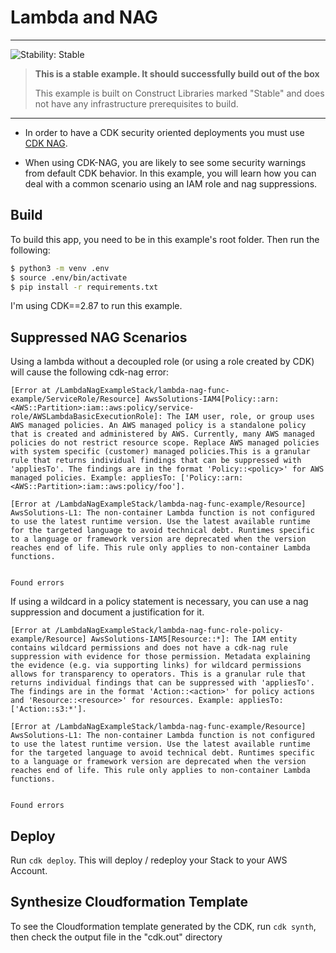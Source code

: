 # Lambda and NAG
<!--BEGIN STABILITY BANNER-->
---

![Stability: Stable](https://img.shields.io/badge/stability-Stable-success.svg?style=for-the-badge)

> **This is a stable example. It should successfully build out of the box**
>
> This example is built on Construct Libraries marked "Stable" and does not have any infrastructure prerequisites to build.
---
<!--END STABILITY BANNER-->

* In order to have a CDK security oriented deployments you must use [CDK NAG](https://github.com/cdklabs/cdk-nag).

* When using CDK-NAG, you are likely to see some security warnings from default CDK behavior. In this example, you will learn how you can deal with a common scenario using an IAM role and nag suppressions.

## Build

To build this app, you need to be in this example's root folder. Then run the following:

```bash
$ python3 -m venv .env
$ source .env/bin/activate
$ pip install -r requirements.txt
```

I'm using CDK==2.87 to run this example.

## Suppressed NAG Scenarios

Using a lambda without a decoupled role (or using a role created by CDK) will cause the following cdk-nag error:

```
[Error at /LambdaNagExampleStack/lambda-nag-func-example/ServiceRole/Resource] AwsSolutions-IAM4[Policy::arn:<AWS::Partition>:iam::aws:policy/service-role/AWSLambdaBasicExecutionRole]: The IAM user, role, or group uses AWS managed policies. An AWS managed policy is a standalone policy that is created and administered by AWS. Currently, many AWS managed policies do not restrict resource scope. Replace AWS managed policies with system specific (customer) managed policies.This is a granular rule that returns individual findings that can be suppressed with 'appliesTo'. The findings are in the format 'Policy::<policy>' for AWS managed policies. Example: appliesTo: ['Policy::arn:<AWS::Partition>:iam::aws:policy/foo'].

[Error at /LambdaNagExampleStack/lambda-nag-func-example/Resource] AwsSolutions-L1: The non-container Lambda function is not configured to use the latest runtime version. Use the latest available runtime for the targeted language to avoid technical debt. Runtimes specific to a language or framework version are deprecated when the version reaches end of life. This rule only applies to non-container Lambda functions.


Found errors
```

If using a wildcard in a policy statement is necessary, you can use a nag suppression and document a justification for it.

```
[Error at /LambdaNagExampleStack/lambda-nag-func-role-policy-example/Resource] AwsSolutions-IAM5[Resource::*]: The IAM entity contains wildcard permissions and does not have a cdk-nag rule suppression with evidence for those permission. Metadata explaining the evidence (e.g. via supporting links) for wildcard permissions allows for transparency to operators. This is a granular rule that returns individual findings that can be suppressed with 'appliesTo'. The findings are in the format 'Action::<action>' for policy actions and 'Resource::<resource>' for resources. Example: appliesTo: ['Action::s3:*'].

[Error at /LambdaNagExampleStack/lambda-nag-func-example/Resource] AwsSolutions-L1: The non-container Lambda function is not configured to use the latest runtime version. Use the latest available runtime for the targeted language to avoid technical debt. Runtimes specific to a language or framework version are deprecated when the version reaches end of life. This rule only applies to non-container Lambda functions.


Found errors
```

## Deploy

Run `cdk deploy`. This will deploy / redeploy your Stack to your AWS Account.

## Synthesize Cloudformation Template

To see the Cloudformation template generated by the CDK, run `cdk synth`, then check the output file in the "cdk.out" directory